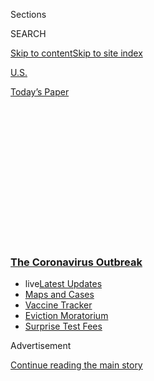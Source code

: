 <div id="app">

<div>

<div>

<div>

<div class="NYTAppHideMasthead css-1q2w90k e1suatyy0">

<div class="section css-ui9rw0 e1suatyy2">

<div class="css-eph4ug er09x8g0">

<div class="css-6n7j50">

</div>

<span class="css-1dv1kvn">Sections</span>

<div class="css-10488qs">

<span class="css-1dv1kvn">SEARCH</span>

</div>

[Skip to content](#site-content)[Skip to site
index](#site-index)

</div>

<div id="masthead-section-label" class="css-1wr3we4 eaxe0e00">

[U.S.](https://www.nytimes3xbfgragh.onion/section/us)

</div>

<div class="css-10698na e1huz5gh0">

</div>

</div>

<div id="masthead-bar-one" class="section hasLinks css-15hmgas e1csuq9d3">

<div class="css-uqyvli e1csuq9d0">

</div>

<div class="css-1uqjmks e1csuq9d1">

</div>

<div class="css-9e9ivx">

[](https://myaccount.nytimes3xbfgragh.onion/auth/login?response_type=cookie&client_id=vi)

</div>

<div class="css-1bvtpon e1csuq9d2">

[Today’s
Paper](https://www.nytimes3xbfgragh.onion/section/todayspaper)

</div>

</div>

</div>

</div>

<div data-aria-hidden="false">

<div id="site-content" data-role="main">

<div>

<div class="css-1aor85t" style="opacity:0.000000001;z-index:-1;visibility:hidden">

<div class="css-1hqnpie">

<div class="css-epjblv">

<span class="css-17xtcya">[U.S.](/section/us)</span><span class="css-x15j1o">|</span><span class="css-fwqvlz">Why
a Medical Interpreter Felt ‘Disposable’ Amid
Covid-19</span>

</div>

<div class="css-k008qs">

<div class="css-1iwv8en">

<span class="css-18z7m18"></span>

<div>

</div>

</div>

<span class="css-1n6z4y">https://nyti.ms/3fMYxca</span>

<div class="css-1705lsu">

<div class="css-4xjgmj">

<div class="css-4skfbu" data-role="toolbar" data-aria-label="Social Media Share buttons, Save button, and Comments Panel with current comment count" data-testid="share-tools">

  - 
  - 
  - 
  - 
    
    <div class="css-6n7j50">
    
    </div>

  - 

</div>

</div>

</div>

</div>

</div>

</div>

<div class="css-13pd83m">

<div class="css-l9svim">

### [<span class="css-pa1jbp"><span class="css-1rxm0ex">The Coronavirus</span><span class="css-1rxm0ex"> Outbreak</span></span>](https://www.nytimes3xbfgragh.onion/news-event/coronavirus?name=styln-coronavirus-national&region=TOP_BANNER&block=storyline_menu_recirc&action=click&pgtype=Article&impression_id=6b8ad080-f2c5-11ea-bc20-931b35b979be&variant=undefined)

  - <span class="css-ousu42"><span class="css-12clwdu">live</span>[Latest
    Updates](https://www.nytimes3xbfgragh.onion/2020/09/09/world/covid-19-coronavirus.html?name=styln-coronavirus-national&region=TOP_BANNER&block=storyline_menu_recirc&action=click&pgtype=Article&impression_id=6b8ad081-f2c5-11ea-bc20-931b35b979be&variant=undefined)</span>
  - <span class="css-ousu42">[Maps and
    Cases](https://www.nytimes3xbfgragh.onion/interactive/2020/us/coronavirus-us-cases.html?name=styln-coronavirus-national&region=TOP_BANNER&block=storyline_menu_recirc&action=click&pgtype=Article&impression_id=6b8af790-f2c5-11ea-bc20-931b35b979be&variant=undefined)</span>
  - <span class="css-ousu42">[Vaccine
    Tracker](https://www.nytimes3xbfgragh.onion/interactive/2020/science/coronavirus-vaccine-tracker.html?name=styln-coronavirus-national&region=TOP_BANNER&block=storyline_menu_recirc&action=click&pgtype=Article&impression_id=6b8af791-f2c5-11ea-bc20-931b35b979be&variant=undefined)</span>
  - <span class="css-ousu42">[Eviction
    Moratorium](https://www.nytimes3xbfgragh.onion/2020/09/02/your-money/eviction-moratorium-covid.html?name=styln-coronavirus-national&region=TOP_BANNER&block=storyline_menu_recirc&action=click&pgtype=Article&impression_id=6b8af792-f2c5-11ea-bc20-931b35b979be&variant=undefined)</span>
  - <span class="css-ousu42">[Surprise Test
    Fees](https://www.nytimes3xbfgragh.onion/2020/09/09/upshot/coronavirus-surprise-test-fees.html?name=styln-coronavirus-national&region=TOP_BANNER&block=storyline_menu_recirc&action=click&pgtype=Article&impression_id=6b8af793-f2c5-11ea-bc20-931b35b979be&variant=undefined)</span>

</div>

</div>

<div id="top-wrapper" class="css-1sy8kpn">

<div id="top-slug" class="css-l9onyx">

Advertisement

</div>

[Continue reading the main
story](#after-top)

<div class="ad top-wrapper" style="text-align:center;height:100%;display:block;min-height:250px">

<div id="top" class="place-ad" data-position="top" data-size-key="top">

</div>

</div>

<div id="after-top">

</div>

</div>

<div>

<div id="sponsor-wrapper" class="css-1hyfx7x">

<div id="sponsor-slug" class="css-19vbshk">

Supported by

</div>

[Continue reading the main
story](#after-sponsor)

<div id="sponsor" class="ad sponsor-wrapper" style="text-align:center;height:100%;display:block">

</div>

<div id="after-sponsor">

</div>

</div>

<div class="css-186x18t">

In Her Words

</div>

<div class="css-1vkm6nb ehdk2mb0">

# Why a Medical Interpreter Felt ‘Disposable’ Amid Covid-19

</div>

For Marta Rodriguez, helping very sick patients understand their
prognosis has become routine — but it hasn’t become any
easier.

<div class="css-79elbk" data-testid="photoviewer-wrapper">

<div class="css-z3e15g" data-testid="photoviewer-wrapper-hidden">

</div>

<div class="css-1a48zt4 ehw59r15" data-testid="photoviewer-children">

![<span class="css-cnj6d5 e1z0qqy90" itemprop="copyrightHolder"><span class="css-1ly73wi e1tej78p0">Credit...</span><span><span>Sol
Cotti</span></span></span>](https://static01.graylady3jvrrxbe.onion/images/2020/07/17/us/IHW-NEXTSTEPS-MARTATRANSLATOR/IHW-NEXTSTEPS-MARTATRANSLATOR-articleLarge.jpg?quality=75&auto=webp&disable=upscale)

</div>

</div>

<div class="css-18e8msd">

<div class="css-vp77d3 epjyd6m0">

<div class="css-1baulvz">

By [<span class="css-1baulvz last-byline" itemprop="name">Emma
Goldberg</span>](https://www.nytimes3xbfgragh.onion/by/emma-goldberg)

</div>

</div>

  - July 20,
    2020

  - 
    
    <div class="css-4xjgmj">
    
    <div class="css-d8bdto" data-role="toolbar" data-aria-label="Social Media Share buttons, Save button, and Comments Panel with current comment count" data-testid="share-tools">
    
      - 
      - 
      - 
      - 
        
        <div class="css-6n7j50">
        
        </div>
    
      - 
    
    </div>
    
    </div>

</div>

</div>

<div class="section meteredContent css-1r7ky0e" name="articleBody" itemprop="articleBody">

<div class="css-1fanzo5 StoryBodyCompanionColumn">

<div class="css-53u6y8">

<div class="css-1wlr991">

<div class="css-18e8msd">

<div class="css-2ja7y1 epjyd6m0">

<div class="css-1baulvz">

</div>

</div>

</div>

</div>

-----

## “I felt like we were disposable.”

*— Marta Rodriguez, a medical interpreter*

-----

*\[In Her Words is available as a newsletter.* [*Sign up here to get it
delivered to your
inbox*](https://www.nytimes3xbfgragh.onion/newsletters/in-her-words)*.\]*

For Marta Rodriguez, a hospital interpreter, helping very sick patients
understand their prognosis has become routine — but it hasn’t become any
easier. She has a trick when she thinks she is about to cry: “I’ll dig
my nails into my hand,” she said. “I’ll do something to stop the tears,
because if I fall apart then I won’t do a good job.”

Ms. Rodriguez has worked in the role for more than 30 years, caring for
20 to 30 patients each week by interpreting what their doctors and
nurses say. On any given day she might help deliver a diabetes
diagnosis, or respond to a trauma code in the emergency room. On the
toughest days, she calls a patient’s non-English speaking relatives on
behalf of the doctor to tell them that their mother, son or husband has
died of Covid-19.

The coronavirus pandemic has shown Ms. Rodriguez how urgently her work
is needed. The death rate for Hispanic people because of the coronavirus
is at least [six
times](https://www.brookings.edu/blog/up-front/2020/06/16/race-gaps-in-covid-19-deaths-are-even-bigger-than-they-appear/)
as high as the death rate among white Americans, for adults ages 45 to
54. And
[studies](https://www.jointcommission.org/assets/1/23/Quick_Safety_Issue_13_May_2015_EMBARGOED_5_27_15.pdf)
have shown that patients with limited English proficiency experience
adverse health outcomes at rates markedly higher than English speakers,
so they rely on interpreters like Ms. Rodriguez to help close that gap.

</div>

</div>

<div class="css-1fanzo5 StoryBodyCompanionColumn">

<div class="css-53u6y8">

Ms. Rodriguez’s family moved from Costa Rica to the Jamaica Plain
neighborhood in Boston when she was 10. Her father washed dishes at a
restaurant and her mother worked as a nanny. Ms. Rodriguez learned
English the first summer she arrived in America, because a nun at her
Catholic school, Sister Louise, told her to make sure she was fluent by
the start of the school year.

Although her parents came to America seeking economic opportunities for
their children, Ms. Rodriguez believes that if she had stayed in Costa
Rica, she could have become a physician, which was initially her dream
job. In America, a medical education was too expensive; even decades
ago, when she considered it, the [mean
debt](https://www.nytimes3xbfgragh.onion/1981/11/08/magazine/a-nation-of-doctors-in-debt.html)
of medical school graduates was $18,652, with at least three more years
of training to complete after
that.

<div class="css-1q1hscp">

<div class="css-1xk4eoy">

<div id="GN">

</div>

</div>

</div>

<div id="NYT_MAIN_CONTENT_1_REGION" class="css-9tf9ac">

<div>

<div id="styln-covid-updates-world" class="section interactive-content interactive-size-medium css-1ftcdic">

<div class="css-17ih8de interactive-body">

<div id="styln-briefing-block" data-asset-id="QXJ0aWNsZTpueXQ6Ly9hcnRpY2xlLzA0MTc1MmJmLWNmNmQtNTIyZC1iYWQ1LWQxYmNkZmQyMTZmMg==">

<div class="briefing-block-header-section">

# [Latest Updates: The Coronavirus Outbreak](https://www.nytimes3xbfgragh.onion/2020/09/09/world/covid-19-coronavirus.html?action=click&pgtype=Article&state=default&region=MAIN_CONTENT_1&context=storylines_live_updates)

<div class="briefing-block-ts">

Updated 2020-09-09T17:47:34.302Z

</div>

</div>

  - [Top U.S. health officials update Congress on vaccine development
    and distribution
    plans.](https://www.nytimes3xbfgragh.onion/2020/09/09/world/covid-19-coronavirus.html?action=click&pgtype=Article&state=default&region=MAIN_CONTENT_1&context=storylines_live_updates#link-279e24e2)
  - [Indoor dining in N.Y.C. will return with limits on Sept. 30, Cuomo
    says.](https://www.nytimes3xbfgragh.onion/2020/09/09/world/covid-19-coronavirus.html?action=click&pgtype=Article&state=default&region=MAIN_CONTENT_1&context=storylines_live_updates#link-792ae257)
  - [As drugmakers pledge to thoroughly vet vaccines, one company pauses
    its trials for a safety
    review.](https://www.nytimes3xbfgragh.onion/2020/09/09/world/covid-19-coronavirus.html?action=click&pgtype=Article&state=default&region=MAIN_CONTENT_1&context=storylines_live_updates#link-5b0bf0d1)

<div class="briefing-block-footer">

<div class="briefing-block-footer-meta">

[See more
updates](https://www.nytimes3xbfgragh.onion/2020/09/09/world/covid-19-coronavirus.html?action=click&pgtype=Article&state=default&region=MAIN_CONTENT_1&context=storylines_live_updates)

</div>

<div class="briefing-block-briefinglinks">

<span>More live coverage:</span>
[Markets](https://www.nytimes3xbfgragh.onion/live/2020/09/09/business/stock-market-today-coronavirus?action=click&pgtype=Article&state=default&region=MAIN_CONTENT_1&context=storylines_live_updates)

</div>

</div>

</div>

</div>

</div>

</div>

</div>

When she first started at the hospital, Ms. Rodriguez served as a lab
technician, working with patients in gynecology and obstetrics. Many of
them were navigating the complexities of childbirth on their own and
without much income. These were conditions that Ms. Rodriguez could
relate to; she had her first child at 19, and divorced her husband at 25
because of domestic violence.

“I didn’t know anything about the world,” Ms. Rodriguez said. “I wanted
my patients to have a better chance than I had.”

</div>

</div>

<div class="css-1fanzo5 StoryBodyCompanionColumn">

<div class="css-53u6y8">

She recalled caring for a Spanish-speaking woman who had been raped and
was trying to decide whether to carry her child to term. Ms. Rodriguez
helped the patient to understand her medical options, but took it a step
beyond, drawing on her understanding of the young woman’s cultural and
religious values.

<div id="NYT_MAIN_CONTENT_2_REGION" class="css-9tf9ac">

<div>

</div>

</div>

“She was struggling with the language barrier, but also the simple fact
that she was brought up thinking abortion was sinful,” Ms. Rodriguez
said.

Ms. Rodriguez became known by her patients and relatives as “the birth
control queen” because she spoke openly about contraception and birth
control, breaking social taboos at a time when abortion was just
becoming legal.

While she spent many years tending to all kinds of diseases and
injuries, working across hospital specialties, her recent months have
focused mainly on Covid-19 care. And of course, the coronavirus outbreak
has made her and her colleagues worry about their own health, as well as
that of their patients. In early March, Ms. Rodriguez learned that there
were not enough masks for all members of the hospital staff; like [so
many
institutions](https://www.nytimes3xbfgragh.onion/2020/07/08/health/coronavirus-masks-ppe-doc.html)
across the country, the hospital struggled to secure adequate levels of
personal protective equipment, known as P.P.E.

“I felt like we were disposable,” Ms. Rodriguez said. Two of her
colleagues got sick with Covid-19. While both survived, she said the
sense of fear was palpable among her co-workers, especially as they
watched members of their own families and communities get sick.

“I’m doing everything I can to not get Covid, but if it’s God’s will
then it’s God’s will,” Ms. Rodriguez said. “But I don’t want to take it
home. I have too many people depending on me.”

The experience of working without P.P.E. has reminded Ms. Rodriguez that
medical practitioners often devalue the work of interpreters. But this
is a reality she has faced many times in the hospital. She teaches a
course for medical interpreters at the [Harvard Pilgrim Health Care
Foundation](https://www.harvardpilgrim.org/public/our-foundation), and
she remembered once grading the students’ exams at the hospital next to
a nurse, who turned to her and asked, “You guys go to school for this?”

</div>

</div>

<div class="css-1fanzo5 StoryBodyCompanionColumn">

<div class="css-53u6y8">

“I told her we need to learn medical terminology and how the body
works,” Ms. Rodriguez said. “If we don’t understand it ourselves, how
are we going to break it down for patients?”

Recently, Ms. Rodriguez’s hospital purchased iPads, so she has been
using the device to interpret for patients remotely, joining their
doctor appointments by video. The virtual work has brought its own
challenges. It is hard to hear the patients above the noise of the
hospital machinery, and when Covid-19 patients try to raise their
voices, they cough because of the disease’s symptoms.

But the pandemic has also strengthened bonds in Ms. Rodriguez’s
community of 35 interpreters, as they provide one another with emotional
support. “There’s a liquor store on the corner, and on the worst days we
say, ‘Let’s go to the corner,’” Ms. Rodriguez said. “We’re scared, not
knowing if we are going to get the virus, but we’re holding those
feelings in.”

*\[In Her Words is available as a newsletter.* [*Sign up here to get it
delivered to your
inbox*](https://www.nytimes3xbfgragh.onion/newsletters/in-her-words)*.
Write to us at*
[*inherwords@NYTimes.com*](mailto:inherwords@NYTimes.com)*.\]*

-----

-----

</div>

</div>

</div>

<div>

</div>

<div>

</div>

<div>

</div>

<div>

<div id="bottom-wrapper" class="css-1ede5it">

<div id="bottom-slug" class="css-l9onyx">

Advertisement

</div>

[Continue reading the main
story](#after-bottom)

<div id="bottom" class="ad bottom-wrapper" style="text-align:center;height:100%;display:block;min-height:90px">

</div>

<div id="after-bottom">

</div>

</div>

</div>

</div>

</div>

## Site Index

<div>

</div>

## Site Information Navigation

  - [© <span>2020</span> <span>The New York Times
    Company</span>](https://help.nytimes3xbfgragh.onion/hc/en-us/articles/115014792127-Copyright-notice)

<!-- end list -->

  - [NYTCo](https://www.nytco.com/)
  - [Contact
    Us](https://help.nytimes3xbfgragh.onion/hc/en-us/articles/115015385887-Contact-Us)
  - [Work with us](https://www.nytco.com/careers/)
  - [Advertise](https://nytmediakit.com/)
  - [T Brand Studio](http://www.tbrandstudio.com/)
  - [Your Ad
    Choices](https://www.nytimes3xbfgragh.onion/privacy/cookie-policy#how-do-i-manage-trackers)
  - [Privacy](https://www.nytimes3xbfgragh.onion/privacy)
  - [Terms of
    Service](https://help.nytimes3xbfgragh.onion/hc/en-us/articles/115014893428-Terms-of-service)
  - [Terms of
    Sale](https://help.nytimes3xbfgragh.onion/hc/en-us/articles/115014893968-Terms-of-sale)
  - [Site
    Map](https://spiderbites.nytimes3xbfgragh.onion)
  - [Help](https://help.nytimes3xbfgragh.onion/hc/en-us)
  - [Subscriptions](https://www.nytimes3xbfgragh.onion/subscription?campaignId=37WXW)

</div>

</div>

</div>

</div>
